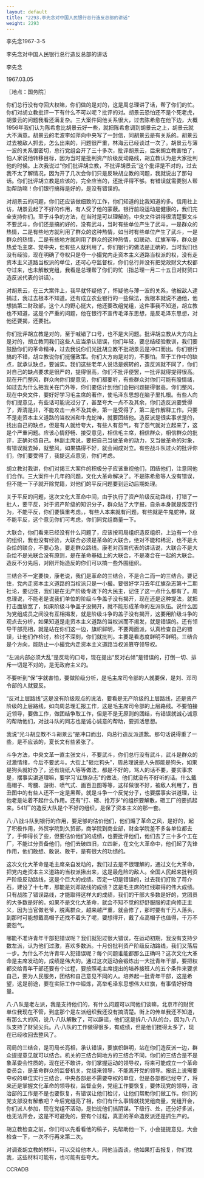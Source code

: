 ```yaml
---
layout: default
title: "2293.李先念对中国人民银行总行造反总部的讲话"
weight: 2293
---
```


李先念1967-3-5

李先念对中国人民银行总行造反总部的讲话

李先念

1967.03.05

〖地点：国务院〗

你们总行没有夺回大权嘛，你们做的是对的，这是周总理讲了话，帮了你们的忙。你们对胡立教批评一下有什么不可以呢？批评的对。胡景云恐怕还不是个死老虎，胡景云的问题我看还满复杂。三大案件同他关系很大，过去陈希愈在他下边，大概1956年我们认为陈希愈比胡景云好一些，就把陈希愈调到胡景云之上，胡景云就大不满意。胡景云的老波李如萍向中央写了一封信，同胡景云是有关系的。胡景云过去被敌人抓去，怎么出来的，问题很严重，林海云已经谈过一次了。胡景云与薄一波的关系很密切，总行党组会开了三十多次，批评胡景云，后来胡立教害怕了，怕人家说他转移目标，因为当时是批判资产阶级反动路线，胡立教认为是大家批判他的时候。上次我说过“你们批评胡立教，不批评胡景云”这个批评是不对的，过去我不太了解情况，因为开了几次会你们只是反映胡立教的问题，我就说出了那句话。你们批评胡立教是应该的，完全应当的，还批评得不够。有错误就需要别人帮助帮助嘛！你们银行搞得是好的，是没有错误的。

对胡景云的问题，你们还应该做细致的工作，你们知道的比我知道的多。信用社上访，胡景云起了不好的作用，有人受了他的蒙蔽。银行前段运动是健康的，我们完全支持你们。至于斗争的方法，在当时是可以理解的。中央文件讲得很清楚要文斗不要武斗，你们还是搞的好的，没有武斗，当时有些单位产生了武斗，一是群众的热情，二是有些地方就利用了群众的这种热情，如当时有些单位产生了武斗，一是群众的热情，二是有些地方就利用了群众的这种热情，如联动、红旗军等，群众是热爱毛主席、党中央，但有些人就利用了。你们银行的做法是正确的，当时我们也没有经验，现在明确了夺权只是夺一小撮党内走资本主义道路当权派的权，没有走资本主义道路当权派的单位，还可心夺监督权，你们总行并没有把党政财文大权都夺过来，也未解散党组，我看是总理帮了你们的忙（指总理一月二十五日对财贸口造反派代表的讲话）。

对胡景云，在三大案件上，我早就怀疑他了，怀疑他与薄一波的关系，他被敌人逮捕过，我过去根本不知道。还有成立农业银行的一些做法，我根本就说不通他，他想搞第二财政部，这个人的野心挺大，他还要改组党组，这件事我不知道，胡立教也不知道，这是个严重的问题，他在银行不宣传毛泽东思想，是反毛泽东思想，对他还要揭，还要批。

你们批评胡立教是对的，至于喊错了口号，也不是大问题。批评胡立教从大方向上是对的，胡立教同我们这些人应当承认错误，你们年轻，要总结经验教训，我们要鼓励你们的革命精神，过去我说你们光批胡立教不批胡景云是冲口而出。你们银行搞的不错，胡立教说你们挺懂政策。你们大方向是对的，不要怕。至于工作中的缺点，就承认缺点，要诚实。我们这些老年人说话是婉转的，造反派就不同了，你们对自己的缺点要求是很严的，提得很高，你们不批评便罢，一批评就得提得很高。现在开门整风，群众向你们提意见，你们都要听，有些群众对你们可能有股情绪，如过去为什么把我关在门外等，你们要估计到他们会把问题提得很高。你们整风，现在中央文件，要好好学习毛主席的著作，使毛泽东思想在脑子里扎根。有些人向你们提意见，有些话可能说过分了，甚至夸大一点不及其余，你们造反派要受得了，弄清是非，不能攻击一点不及其余，第一是受得了，第二是作解释工作。只要不是走资本主义道路的当权派和牛鬼蛇神，就要团结他。造反派是很实事求是的，找出自己的缺点，但是有人就给夸大，有些人有怨气，有了怨气就对立起来了，这是个严重问题。应该心情舒畅、接受意见，相信毛主席，相信群众，相信群众的批评，正确对待自己。林副主席说，要把自己当做革命的动力，又当做革命的对象，有错误就去掉，就整风，如果搞得不好，就会闹成对立。有些战斗队过火的批评你们，你们要受得了，我提这点意见，你们考虑。

胡立教对我讲，你们对揭三大案件的积极分子应该重视他们，团结他们，注意同他们合作。三大案件十几年的问题，文化大革命解决了。不是陈希愈等人没有错误，但不能一下子就开除党籍，对他们的平反问题要到运动后期处理。

关于平反的问题，这次文化大革命中间，由于执行了资产阶级反动路线，打错了一批人，要平反，对于资产阶级的知识分子，群众贴了大字报，自杀本身就是叛变行为，不能平反，你们要慎重考虑。，有些人本来就有问题，有些就是牛鬼蛇神，就不能平反，这个意见你们可考虑，你们同党组商量一下。

大联合，你们看来已经没有什么问题了，应该按司局组织造反组织，上边有一个总的组织，我也没有经验，大联合必须是革命的大联合，绝对不能和稀泥，也不是大杂烩的联合，不要心急，要走群众路线。康老对西南代表的讲话说，大联合不是大杂烩不是光联合没有原则，是在革命基础上的大联合，不是凑合在一起的大联合。造反不分先后，对刚开始造反的你们可以搞一些外围组织。

三结合不一定要快，康老说，我们是革命的三结合，不是合二而一的三结合。要记住，党内走资本主义道路的当权派只是一小撮。要很好学习去年红旗杂志第十二期社论，要记住，我们是在无产阶级专政下的大民主，记住了这一点什么都有了。周总理说，不能老是说我们单位的阶级斗争盖子没有揭开，现在还是这种提法，就把打击面放宽了，如果阶级斗争盖子没揭开，就不能形成革命的左派队伍。说什么因为党组成员之间没有互相揭发，就是阶级斗争的盖子没有揭开，这要用阶级斗争的观点去分析，如果知道是走资本主义道路的当权派而不揭发，就是错误的。还有领导干部亮相，就是站在你们这一边，旗帜鲜明，不要两面派，认真检查自己的错误，让他们作检讨，检讨不深刻，你们就批判。主要是看态度鲜明不鲜明。三结合是个方向，能防止一小撮党内走资本主义道路当权派篡夺领导权。

“左派内部必须大乱”是反动的口号，现在提出“反对右倾”是错误的，打倒一切、排斥一切是不对的，是无政府主义的。

不要听到“保”字就害怕，要做阶级分析，是毛主席司令部的人就要保，是刘、邓司令部的人就要反。

“反对上层路线”这是没有阶级观点的说法，要看是无产阶级的上层路线，还是资产阶级的上层路线，如向周总理汇报工作，这是毛主席司令部的上层路线。不要怕接近领导，要做工作，做团结争取工作，但是不是无原则的团结，有错误就诚心诚意的帮助他们，对战斗队的同志也是诚心诚意的帮助，要抓活思想。

我说“光斗胡立教不斗胡景云”是冲口而出，向总行造反派道歉。那句话说得重了一些，是不应该的，夏长文有些紧张了。

斗争方法，中央文革一直主张文斗，不要武斗，你们总行没有武斗，武斗是群众的过激情绪，今后不要武斗。大街上"砸烂狗头"，周总理说是人头那能是狗头，如果是狗头就好办了，还有烧纸人等等做法，都是不好的，骂人的话不要，要实事求是，摆事实讲道理嘛，要学习\'红旗杂志"的做法，他们就没有不好听的话。什么戴高帽子、弯腰、游街、喷气式、画百丑图等等，这样做很不好，被敌人利用了，百丑图中的有些人还不一定是黑帮。就是斗争一个反党分子，也要摆事实讲道理，让他老是站着不起什么作用。还有"打、砸、抢万岁"的组织要解散，砸工厂的要抓起来。541厂的造反大队是个不好的组织，是保了资本主义的那一套。

八·八战斗队到银行的作用，要足够的估价他们，他们煽了革命之风，是好的，起了积极作用，外贸学院到久贸部，商学院到商业部，财金学院差不多各单位都去了，手伸得长了些，但要估价他们的成绩，也要批评他们，他们去了三十多个工在厂，不能过分责备他们，他们去破四旧，立四新，在文化大革命中，他们起了先锋作用，他们敢想、敢说、敢干，是有很大的功绩的。

这次文化大革命是毛主席亲自发动的，我们过去是不很理解的，通过文化大革命，把党内走资本主义道路的当权派揪出来，这是最危险的敌人。全国人民起来批判资产阶级反动路线，这是个巨大的成绩。否定一切是错误的，过去我们打败了蒋介石，建设了十七年，那能是刘邓路线的成绩？这是毛主席的红线取得的伟大成绩。只有战胜了错误路线，才能取得这样大的成绩，我们的干部大多数是好的，党团员的大多数是好的。如果不是文化大革命，就会不知不觉的舒舒服服的走向修正主义，因为当官做老爷，脱离群众，越来越严重，就会修了，那时要有千万人落头，到那时可能想戴高帽子还找不着头了呢，要想得开，戴了点高帽子也值得，千万不要怨气。

哪能不准许青年干部犯错误呢？我们就犯过很大错误，在运动初期，我没有支持少数左派，认为他们过激，喜欢多数派。十月份批判资产阶级反动路线，我们又落后一步。为什么不允许青年人犯错误呢？每个问题谁能都那么正确吗？这次文化大革命是主席发动的，成绩是伟大的。通过这次运动会锻炼出一大批青年干部，要把权都交给青年干部还要有个过程，要按照毛主席提出的培养接班人的五个条件来要求自己，要为人民服务，团结和自己意见不同的人。培养起一批青年干部，这是希望，这是前途，要在实际工作中锻炼，高举毛泽东思想伟大红旗，有事情好好商量。

八·八队是老左派，我是支持他们的，有什么问题可以同他们谈嘛，北京市的财贸单位我现在不管，到底那个是左派组织我还没有搞清楚。街上的传单我还不知道，有那么大的风，说八·八队解散了，可以辟谣，他们这是拆八·八队的台，因为八·八队支持了财贸尖兵。八·八队的工作做得很多，有成绩，但是他们搅得太多了，现在已经收回去整风了。

司局的三结合，是司局长亮相，承认错误，要旗帜鲜明，站在你们造反派一边，群众提提意见就可以结合。机关的三结合同地方的三结合不同，你们的三结合是不是象革委会性质的，现在还不敢讲，你们掌握运动的领导权，将来可能成立一个革命委员会，是革命群众的监督机关，党组来领导，不能离开党的领导。报纸上说需要夺权的单位实行三结合，中央各部是不需要夺权的单位，但是各部都已经夺了，将来还是掌握文化革命的领导权，监督业务，党组工作要恢复，要体现党的领导，政治部的工作是不是也要恢复，有错误让他们检讨，让他们帮助你们做工作。你们的党支部没有解散吧？今后党组亮了相，你们有什么事情就找党组商量，党组开会，你们派人参加，现在党组不活动，是怕说他们搞阴谋。下级行、处，还分好多派，也无法开会，这是不可避免的，要有个过程，真正的革命造反派还是抓生产的。

胡立教检查之前，你们可以先看看他的稿子，先帮助他一下，小会提提意见，大会检查一下，一次不行再来第二次。

对调查胡立教的材料，可以交给他本人，同他当面谈，他如果打击报复，你们找我，这些材料可能有，也可能有些夸大。

CCRADB

